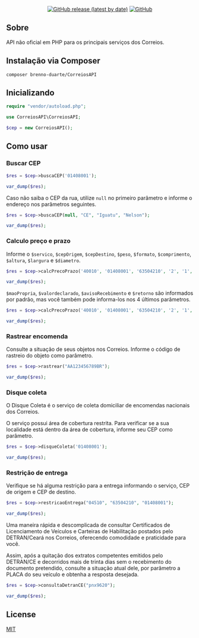 <p align="center">
  <a href="https://github.com/solital/core/releases"><img alt="GitHub release (latest by date)" src="https://img.shields.io/github/v/release/brenno-duarte/correios-api?style=flat-square"></a>
  <a href="https://github.com/brenno-duarte/correios-api/blob/master/LICENSE"><img alt="GitHub" src="https://img.shields.io/github/license/brenno-duarte/correios-api?style=flat-square"></a>
</p>

## Sobre

API não oficial em PHP para os principais serviços dos Correios.

## Instalação via Composer

```
composer brenno-duarte/CorreiosAPI
```

## Inicializando

```php
require "vendor/autoload.php";

use CorreiosAPI\CorreiosAPI;

$cep = new CorreiosAPI();
```

## Como usar

### Buscar CEP

```php
$res = $cep->buscaCEP('01408001');

var_dump($res);
```

Caso não saiba o CEP da rua, utilize `null` no primeiro parâmetro e informe o endereço nos parâmetros seguintes.

```php
$res = $cep->buscaCEP(null, "CE", "Iguatu", "Nelson");

var_dump($res);
```

### Calculo preço e prazo

Informe o `$servico`, `$cepOrigem`, `$cepDestino`, `$peso`, `$formato`, `$comprimento`, `$altura`, `$largura` e `$diametro`.

```php
$res = $cep->calcPrecoPrazo('40010', '01408001', '63504210', '2', '1', '80', '20', '20', '91');

var_dump($res);
```

`$maoPropria`, `$valordeclarado`, `$avisoRecebimento` e `$retorno` são informados por padrão, mas você também pode informa-los nos 4 últimos parâmetros.

```php
$res = $cep->calcPrecoPrazo('40010', '01408001', '63504210', '2', '1', '80', '20', '20', '91', 'N', '0', 'N', 'xml');

var_dump($res);
```

### Rastrear encomenda

Consulte a situação de seus objetos nos Correios. Informe o código de rastreio do objeto como parâmetro.

```php
$res = $cep->rastrear("AA123456789BR");

var_dump($res);
```

### Disque coleta

O Disque Coleta é o serviço de coleta domiciliar de encomendas nacionais dos Correios.

O serviço possui área de cobertura restrita. Para verificar se a sua localidade está dentro da área de cobertura, informe seu CEP como parâmetro.

```php
$res = $cep->disqueColeta('01408001');

var_dump($res);
```

### Restrição de entrega

Verifique se há alguma restrição para a entrega informando o serviço, CEP de origem e CEP de destino.
 
```php
$res = $cep->restricaoEntrega("04510", "63504210", "01408001");

var_dump($res);
```

Uma maneira rápida e descomplicada de consultar Certificados de Licenciamento de Veículos e Carteiras de Habilitação postados pelo DETRAN/Ceará nos Correios, 
oferecendo comodidade e praticidade para você.

Assim, após a quitação dos extratos competentes emitidos pelo DETRAN/CE e decorridos mais de trinta dias sem o recebimento do documento pretendido, 
consulte a situação atual dele, por parâmetro a PLACA do seu veículo e obtenha a resposta desejada.

```php
$res = $cep->consultaDetranCE("pnx9620");

var_dump($res);
```

## License

[MIT](https://github.com/brenno-duarte/correios-api/blob/master/LICENSE)
